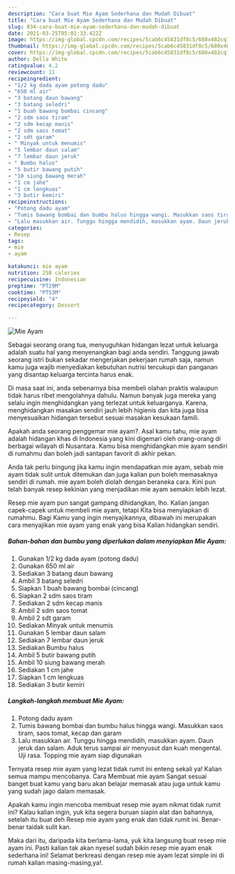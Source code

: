 ```yaml
---
description: "Cara buat Mie Ayam Sederhana dan Mudah Dibuat"
title: "Cara buat Mie Ayam Sederhana dan Mudah Dibuat"
slug: 834-cara-buat-mie-ayam-sederhana-dan-mudah-dibuat
date: 2021-03-25T05:01:33.422Z
image: https://img-global.cpcdn.com/recipes/5cab6c45831df8c5/680x482cq70/mie-ayam-foto-resep-utama.jpg
thumbnail: https://img-global.cpcdn.com/recipes/5cab6c45831df8c5/680x482cq70/mie-ayam-foto-resep-utama.jpg
cover: https://img-global.cpcdn.com/recipes/5cab6c45831df8c5/680x482cq70/mie-ayam-foto-resep-utama.jpg
author: Della White
ratingvalue: 4.2
reviewcount: 11
recipeingredient:
- "1/2 kg dada ayam potong dadu"
- "650 ml air"
- "3 batang daun bawang"
- "3 batang seledri"
- "1 buah bawang bombai cincang"
- "2 sdm saos tiram"
- "2 sdm kecap manis"
- "2 sdm saos tomat"
- "2 sdt garam"
- " Minyak untuk menumis"
- "5 lembar daun salam"
- "7 lembar daun jeruk"
- " Bumbu halus"
- "5 butir bawang putih"
- "10 siung bawang merah"
- "1 cm jahe"
- "1 cm lengkuas"
- "3 butir kemiri"
recipeinstructions:
- "Potong dadu ayam"
- "Tumis bawang bombai dan bumbu halus hingga wangi. Masukkan saos tiram, saos tomat, kecap dan garam"
- "Lalu masukkan air. Tunggu hingga mendidih, masukkan ayam. Daun jeruk dan salam. Aduk terus sampai air menyusut dan kuah mengental. Uji rasa. Topping mie ayam siap digunakan"
categories:
- Resep
tags:
- mie
- ayam

katakunci: mie ayam 
nutrition: 258 calories
recipecuisine: Indonesian
preptime: "PT29M"
cooktime: "PT53M"
recipeyield: "4"
recipecategory: Dessert

---
```



![Mie Ayam](https://img-global.cpcdn.com/recipes/5cab6c45831df8c5/680x482cq70/mie-ayam-foto-resep-utama.jpg)

Sebagai seorang orang tua, menyuguhkan hidangan lezat untuk keluarga adalah suatu hal yang menyenangkan bagi anda sendiri. Tanggung jawab seorang istri bukan sekadar mengerjakan pekerjaan rumah saja, namun kamu juga wajib menyediakan kebutuhan nutrisi tercukupi dan panganan yang disantap keluarga tercinta harus enak.

Di masa  saat ini, anda sebenarnya bisa membeli olahan praktis walaupun tidak harus ribet mengolahnya dahulu. Namun banyak juga mereka yang selalu ingin menghidangkan yang terlezat untuk keluarganya. Karena, menghidangkan masakan sendiri jauh lebih higienis dan kita juga bisa menyesuaikan hidangan tersebut sesuai masakan kesukaan famili. 



Apakah anda seorang penggemar mie ayam?. Asal kamu tahu, mie ayam adalah hidangan khas di Indonesia yang kini digemari oleh orang-orang di berbagai wilayah di Nusantara. Kamu bisa menghidangkan mie ayam sendiri di rumahmu dan boleh jadi santapan favorit di akhir pekan.

Anda tak perlu bingung jika kamu ingin mendapatkan mie ayam, sebab mie ayam tidak sulit untuk ditemukan dan juga kalian pun boleh memasaknya sendiri di rumah. mie ayam boleh diolah dengan beraneka cara. Kini pun telah banyak resep kekinian yang menjadikan mie ayam semakin lebih lezat.

Resep mie ayam pun sangat gampang dihidangkan, lho. Kalian jangan capek-capek untuk membeli mie ayam, tetapi Kita bisa menyiapkan di rumahmu. Bagi Kamu yang ingin menyajikannya, dibawah ini merupakan cara menyajikan mie ayam yang enak yang bisa Kalian hidangkan sendiri.

<!--inarticleads1-->

##### Bahan-bahan dan bumbu yang diperlukan dalam menyiapkan Mie Ayam:

1. Gunakan 1/2 kg dada ayam (potong dadu)
1. Gunakan 650 ml air
1. Sediakan 3 batang daun bawang
1. Ambil 3 batang seledri
1. Siapkan 1 buah bawang bombai (cincang)
1. Siapkan 2 sdm saos tiram
1. Sediakan 2 sdm kecap manis
1. Ambil 2 sdm saos tomat
1. Ambil 2 sdt garam
1. Sediakan  Minyak untuk menumis
1. Gunakan 5 lembar daun salam
1. Sediakan 7 lembar daun jeruk
1. Sediakan  Bumbu halus
1. Ambil 5 butir bawang putih
1. Ambil 10 siung bawang merah
1. Sediakan 1 cm jahe
1. Siapkan 1 cm lengkuas
1. Sediakan 3 butir kemiri




<!--inarticleads2-->

##### Langkah-langkah membuat Mie Ayam:

1. Potong dadu ayam
1. Tumis bawang bombai dan bumbu halus hingga wangi. Masukkan saos tiram, saos tomat, kecap dan garam
1. Lalu masukkan air. Tunggu hingga mendidih, masukkan ayam. Daun jeruk dan salam. Aduk terus sampai air menyusut dan kuah mengental. Uji rasa. Topping mie ayam siap digunakan




Ternyata resep mie ayam yang lezat tidak rumit ini enteng sekali ya! Kalian semua mampu mencobanya. Cara Membuat mie ayam Sangat sesuai banget buat kamu yang baru akan belajar memasak atau juga untuk kamu yang sudah jago dalam memasak.

Apakah kamu ingin mencoba membuat resep mie ayam nikmat tidak rumit ini? Kalau kalian ingin, yuk kita segera buruan siapin alat dan bahannya, setelah itu buat deh Resep mie ayam yang enak dan tidak rumit ini. Benar-benar taidak sulit kan. 

Maka dari itu, daripada kita berlama-lama, yuk kita langsung buat resep mie ayam ini. Pasti kalian tak akan nyesel sudah bikin resep mie ayam enak sederhana ini! Selamat berkreasi dengan resep mie ayam lezat simple ini di rumah kalian masing-masing,ya!.

